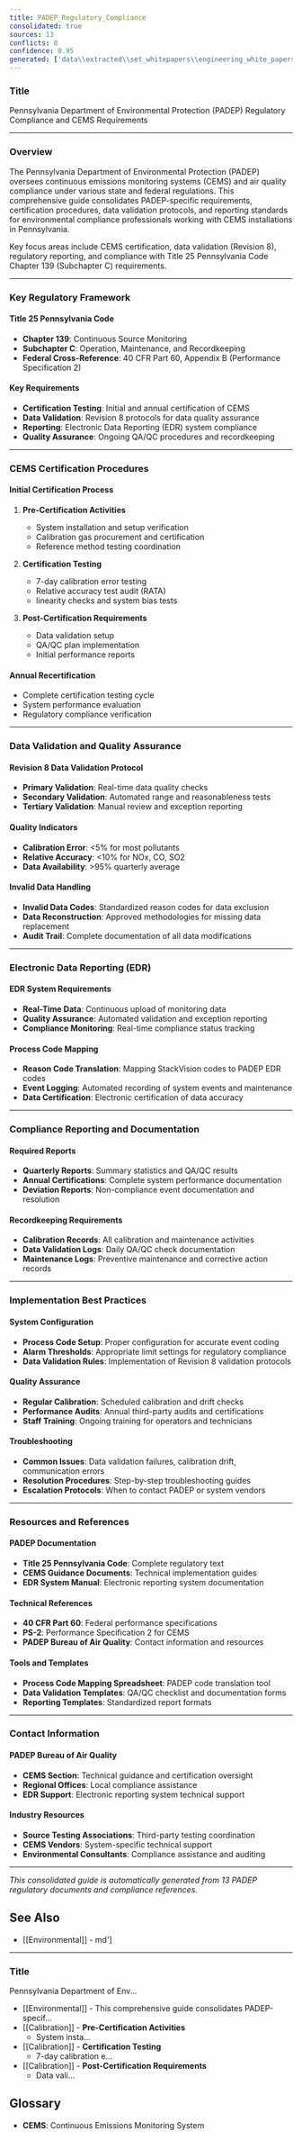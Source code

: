 ```yaml
---
title: PADEP_Regulatory_Compliance
consolidated: true
sources: 13
conflicts: 0
confidence: 0.95
generated: ['data\\extracted\\set_whitepapers\\engineering_white_papers_WhitePapers_PADEPRev8_CEMOnlineGuidance20110621docx_7e566edb.md', 'data\\extracted\\set_whitepapers\\engineering_white_papers_WhitePapers_PADEPRev8_Certificationpdf_1d4f8477.md', 'data\\extracted\\set_whitepapers\\engineering_white_papers_WhitePapers_PADEPRev8_Data_Validation-Rev_8-030712-Cleanpdf_93c395c0.md', 'data\\extracted\\set_whitepapers\\engineering_white_papers_WhitePapers_PADEPRev8_ExternalDOC-csmm_8_implementation___lesson_learned_standardspdf_2143f765.md', 'data\\extracted\\set_whitepapers\\engineering_white_papers_WhitePapers_PADEPRev8_Old_PADEPRegulationspdf_e68d1cbd.md', 'data\\extracted\\set_whitepapers\\engineering_white_papers_WhitePapers_PADEPRev8_Old_Title25Padeppdf_4c57d234.md', 'data\\extracted\\set_whitepapers\\engineering_white_papers_WhitePapers_PADEPRev8_PaDEPProcessGuidexlsx_e36a4dcc.md', 'data\\extracted\\set_whitepapers\\engineering_white_papers_WhitePapers_PADEPRev8_PADEPReportingNotesdocx_9a31f1eb.md', 'data\\extracted\\set_whitepapers\\engineering_white_papers_WhitePapers_PADEPRev8_PADEPSafePassageRoadMapxls_9835ccc5.md', 'data\\extracted\\set_whitepapers\\engineering_white_papers_WhitePapers_PADEPRev8_PADEPTermsandNotesdocx_cf04b587.md', 'data\\extracted\\set_whitepapers\\engineering_white_papers_WhitePapers_PADEPRev8_possiblePADEPQuestionsdocx_13dc1c29.md', 'data\\extracted\\set_whitepapers\\engineering_white_papers_WhitePapers_PADEPRev8_ProcessCodesforPaDEPEDRmaptoReasonCodesinStackVisionasdodocx_117b25f1.md', 'data\\extracted\\set_whitepapers\\engineering_white_papers_WhitePapers_PADEPRev8_SV_PADEPUserRef_Aug2013pdf_11a6d04c.md']
---
```


### Title
Pennsylvania Department of Environmental Protection (PADEP) Regulatory Compliance and CEMS Requirements

---

### Overview
The Pennsylvania Department of Environmental Protection (PADEP) oversees continuous emissions monitoring systems (CEMS) and air quality compliance under various state and federal regulations. This comprehensive guide consolidates PADEP-specific requirements, certification procedures, data validation protocols, and reporting standards for environmental compliance professionals working with CEMS installations in Pennsylvania.

Key focus areas include CEMS certification, data validation (Revision 8), regulatory reporting, and compliance with Title 25 Pennsylvania Code Chapter 139 (Subchapter C) requirements.

---

### Key Regulatory Framework

#### Title 25 Pennsylvania Code
- **Chapter 139**: Continuous Source Monitoring
- **Subchapter C**: Operation, Maintenance, and Recordkeeping
- **Federal Cross-Reference**: 40 CFR Part 60, Appendix B (Performance Specification 2)

#### Key Requirements
- **Certification Testing**: Initial and annual certification of CEMS
- **Data Validation**: Revision 8 protocols for data quality assurance
- **Reporting**: Electronic Data Reporting (EDR) system compliance
- **Quality Assurance**: Ongoing QA/QC procedures and recordkeeping

---

### CEMS Certification Procedures

#### Initial Certification Process
1. **Pre-Certification Activities**
   - System installation and setup verification
   - Calibration gas procurement and certification
   - Reference method testing coordination

2. **Certification Testing**
   - 7-day calibration error testing
   - Relative accuracy test audit (RATA)
   - linearity checks and system bias tests

3. **Post-Certification Requirements**
   - Data validation setup
   - QA/QC plan implementation
   - Initial performance reports

#### Annual Recertification
- Complete certification testing cycle
- System performance evaluation
- Regulatory compliance verification

---

### Data Validation and Quality Assurance

#### Revision 8 Data Validation Protocol
- **Primary Validation**: Real-time data quality checks
- **Secondary Validation**: Automated range and reasonableness tests
- **Tertiary Validation**: Manual review and exception reporting

#### Quality Indicators
- **Calibration Error**: <5% for most pollutants
- **Relative Accuracy**: <10% for NOx, CO, SO2
- **Data Availability**: >95% quarterly average

#### Invalid Data Handling
- **Invalid Data Codes**: Standardized reason codes for data exclusion
- **Data Reconstruction**: Approved methodologies for missing data replacement
- **Audit Trail**: Complete documentation of all data modifications

---

### Electronic Data Reporting (EDR)

#### EDR System Requirements
- **Real-Time Data**: Continuous upload of monitoring data
- **Quality Assurance**: Automated validation and exception reporting
- **Compliance Monitoring**: Real-time compliance status tracking

#### Process Code Mapping
- **Reason Code Translation**: Mapping StackVision codes to PADEP EDR codes
- **Event Logging**: Automated recording of system events and maintenance
- **Data Certification**: Electronic certification of data accuracy

---

### Compliance Reporting and Documentation

#### Required Reports
- **Quarterly Reports**: Summary statistics and QA/QC results
- **Annual Certifications**: Complete system performance documentation
- **Deviation Reports**: Non-compliance event documentation and resolution

#### Recordkeeping Requirements
- **Calibration Records**: All calibration and maintenance activities
- **Data Validation Logs**: Daily QA/QC check documentation
- **Maintenance Logs**: Preventive maintenance and corrective action records

---

### Implementation Best Practices

#### System Configuration
- **Process Code Setup**: Proper configuration for accurate event coding
- **Alarm Thresholds**: Appropriate limit settings for regulatory compliance
- **Data Validation Rules**: Implementation of Revision 8 validation protocols

#### Quality Assurance
- **Regular Calibration**: Scheduled calibration and drift checks
- **Performance Audits**: Annual third-party audits and certifications
- **Staff Training**: Ongoing training for operators and technicians

#### Troubleshooting
- **Common Issues**: Data validation failures, calibration drift, communication errors
- **Resolution Procedures**: Step-by-step troubleshooting guides
- **Escalation Protocols**: When to contact PADEP or system vendors

---

### Resources and References

#### PADEP Documentation
- **Title 25 Pennsylvania Code**: Complete regulatory text
- **CEMS Guidance Documents**: Technical implementation guides
- **EDR System Manual**: Electronic reporting system documentation

#### Technical References
- **40 CFR Part 60**: Federal performance specifications
- **PS-2**: Performance Specification 2 for CEMS
- **PADEP Bureau of Air Quality**: Contact information and resources

#### Tools and Templates
- **Process Code Mapping Spreadsheet**: PADEP code translation tool
- **Data Validation Templates**: QA/QC checklist and documentation forms
- **Reporting Templates**: Standardized report formats

---

### Contact Information

#### PADEP Bureau of Air Quality
- **CEMS Section**: Technical guidance and certification oversight
- **Regional Offices**: Local compliance assistance
- **EDR Support**: Electronic reporting system technical support

#### Industry Resources
- **Source Testing Associations**: Third-party testing coordination
- **CEMS Vendors**: System-specific technical support
- **Environmental Consultants**: Compliance assistance and auditing

---

*This consolidated guide is automatically generated from 13 PADEP regulatory documents and compliance references.*


## See Also

- [[Environmental]] - md']
---

### Title
Pennsylvania Department of Env...
- [[Environmental]] - This comprehensive guide consolidates PADEP-specif...
- [[Calibration]] - **Pre-Certification Activities**
   - System insta...
- [[Calibration]] - **Certification Testing**
   - 7-day calibration e...
- [[Calibration]] - **Post-Certification Requirements**
   - Data vali...


## Glossary

- **CEMS**: Continuous Emissions Monitoring System
